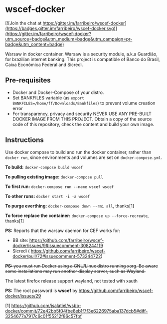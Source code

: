 # wscef-docker

[![Join the chat at https://gitter.im/farribeiro/wscef-docker](https://badges.gitter.im/farribeiro/wscef-docker.svg)](https://gitter.im/farribeiro/wscef-docker?utm_source=badge&utm_medium=badge&utm_campaign=pr-badge&utm_content=badge)

Warsaw in docker container. Warsaw is a security module, a.k.a Guardião, for brazilian
internet banking. This project is compatible of Banco do Brasil, Caixa Econômica
Federal and Sicredi.

## Pre-requisites

- Docker and Docker-Compose of your distro.
- Set BANKFILES variable (as `export BANKFILES=/home/ff/Downloads/Bankfiles`) to prevent volume creation error
- For transparency, privacy and security NEVER USE ANY PRE-BUILT DOCKER IMAGE FROM THIS PROJECT. Obtain a copy of the source code of this repository, check the content and build your own image.

## Instructions

Use docker compose to build and run the docker container, rather than `docker run`, 
since environments and volumes are set on `docker-compose.yml`.

**To build:** `docker-compose build wscef`

**To pulling existing image:** `docker-compose pull`

**To first run:** `docker-compose run --name wscef wscef`

**To other runs:** `docker start -i -a wscef`

**To purge everthing:** `docker-compose down --rmi all`, thanks[1]

**To force replace the container:** `docker-compose up --force-recreate`, thanks[1]

**PS:** Reports that the warsaw daemon for CEF works for:
- BB site: https://github.com/farribeiro/wscef-docker/issues/9#issuecomment-308244119 
- Sicredi ( https://github.com/farribeiro/wscef-docker/pull/72#issuecomment-573244722)

~~**PS:** you must run Docker using a GNU/Linux distro running xorg.
Be aware some installations may run another display server, such as Wayland.~~

The latest firefox release support wayland, not tested with xauth

**PS:** The root password is **wscef** by https://github.com/farribeiro/wscef-docker/issues/29

[1] https://github.com/jsalatiel/wsbb-docker/commit/72e42bb5f04fbe8eb1f7f3e6226975aba137dcb5#diff-3254677a7917c6c01f55212f86c57fbf
